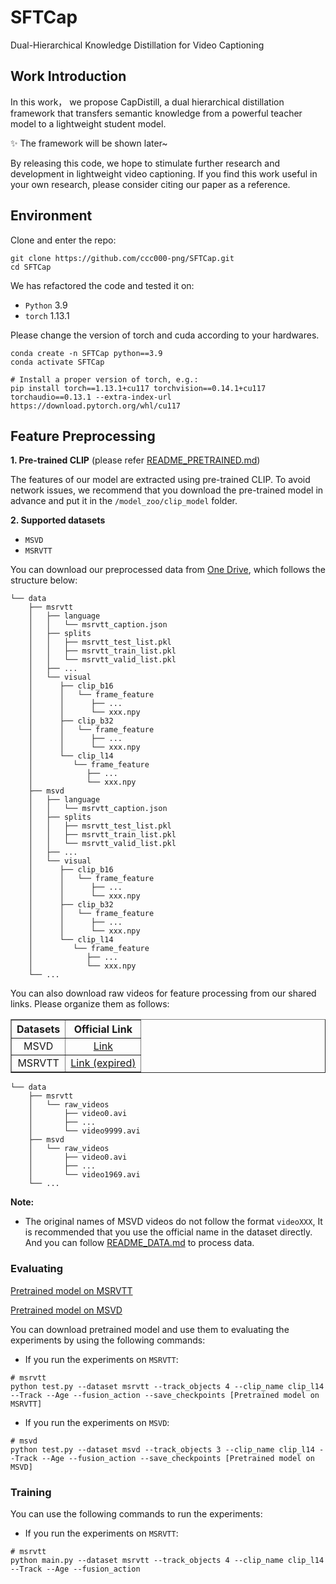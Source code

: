 # SFTCap
Dual-Hierarchical Knowledge Distillation for Video Captioning

## Work Introduction
In this work， we propose CapDistill, a dual hierarchical distillation framework that transfers semantic knowledge from a powerful teacher model to a lightweight student model.

✨ The framework will be shown later~ 

By releasing this code, we hope to stimulate further research and development in lightweight video captioning. If you find this work useful in your own research, please consider citing our paper as a reference.

## Environment
Clone and enter the repo:

```shell
git clone https://github.com/ccc000-png/SFTCap.git
cd SFTCap
```

We has refactored the code and tested it on: 
- `Python` 3.9
- `torch` 1.13.1

Please change the version of torch and cuda according to your hardwares.

```shell
conda create -n SFTCap python==3.9
conda activate SFTCap

# Install a proper version of torch, e.g.:
pip install torch==1.13.1+cu117 torchvision==0.14.1+cu117 torchaudio==0.13.1 --extra-index-url https://download.pytorch.org/whl/cu117

```

## Feature Preprocessing
**1. Pre-trained CLIP** (please refer [README_PRETRAINED.md](/model_zoo/README.md))

The features of our model are extracted using pre-trained CLIP. To avoid network issues, we recommend that you download the pre-trained model in advance and put it in the `/model_zoo/clip_model` folder.

**2. Supported datasets**
- `MSVD`
- `MSRVTT`

You can download our preprocessed data from [One Drive](https://1drv.ms/u/c/00263e242b1aba9a/ERHsLCd1i9JAu7scJ7tjCdwBREjiNziEWpoO1yuGQNe1_A?e=YWs9hW), which follows the structure below:

```
└── data
    ├── msrvtt
    │   ├── language
    │   │   └── msrvtt_caption.json
    │   ├── splits
    │   │   ├── msrvtt_test_list.pkl
    │   │   ├── msrvtt_train_list.pkl
    │   │   └── msrvtt_valid_list.pkl 
    │   ├── ... 
    │   └── visual
    │      ├── clip_b16
    │      │   └── frame_feature
    │      │      ├── ... 
    │      │      └── xxx.npy
    │      ├── clip_b32
    │      │   └── frame_feature
    │      │      ├── ... 
    │      │      └── xxx.npy
    │      └── clip_l14
    │         └── frame_feature
    │            ├── ... 
    │            └── xxx.npy    
    ├── msvd
    │   ├── language
    │   │   └── msrvtt_caption.json
    │   ├── splits
    │   │   ├── msrvtt_test_list.pkl
    │   │   ├── msrvtt_train_list.pkl
    │   │   └── msrvtt_valid_list.pkl 
    │   ├── ... 
    │   └── visual
    │      ├── clip_b16
    │      │   └── frame_feature
    │      │      ├── ... 
    │      │      └── xxx.npy
    │      ├── clip_b32
    │      │   └── frame_feature
    │      │      ├── ... 
    │      │      └── xxx.npy
    │      └── clip_l14
    │         └── frame_feature
    │            ├── ... 
    │            └── xxx.npy 
    └── ...
```
You can also download raw videos for feature processing from our shared links. Please organize them as follows:
<div align="center">
<table border="1" width="100%">
    <tr align="center">
        <th>Datasets</th><th>Official Link</th>
    </tr>
    <tr align="center">
        <td>MSVD</td><td><a href="https://www.cs.utexas.edu/users/ml/clamp/videoDescription/">Link</a></td>
    </tr>
    <tr align="center">
        <td>MSRVTT</td><td><a href="http://ms-multimedia-challenge.com/2016/dataset">Link (expired)</a></td>
    </tr>
</table>
</div>

```
└── data
    ├── msrvtt
    │   └── raw_videos
    │       ├── video0.avi
    │       ├── ...
    │       └── video9999.avi
    ├── msvd
    │   └── raw_videos
    │       ├── video0.avi
    │       ├── ...
    │       └── video1969.avi
    └── ...
```
**Note:** 
- The original names of MSVD videos do not follow the format `videoXXX`, It is recommended that you use the official name in the dataset directly. And you can follow [README_DATA.md](/preprocess/README.md) to process data.

### Evaluating
[Pretrained model on MSRVTT](https://1drv.ms/f/c/00263e242b1aba9a/EgpalW25KAlCtOV9UYuwOG4BUWoPTXmpT5qmJtq1LpIASg?e=fHGrQ9)

[Pretrained model on MSVD](https://1drv.ms/f/c/00263e242b1aba9a/EmGfogi2r45CoemNXkYZuooBiIbqgP9TuVhI2jDUochjAg?e=1mxnDy)

You can download pretrained model and use them to evaluating the experiments by using the following commands:

- If you run the experiments on `MSRVTT`:
```
# msrvtt
python test.py --dataset msrvtt --track_objects 4 --clip_name clip_l14 --Track --Age --fusion_action --save_checkpoints [Pretrained model on MSRVTT]
```

- If you run the experiments on `MSVD`:
```
# msvd 
python test.py --dataset msvd --track_objects 3 --clip_name clip_l14 --Track --Age --fusion_action --save_checkpoints [Pretrained model on MSVD]
```

### Training
You can use the following commands to run the experiments:

- If you run the experiments on `MSRVTT`:
```
# msrvtt
python main.py --dataset msrvtt --track_objects 4 --clip_name clip_l14 --Track --Age --fusion_action
```
